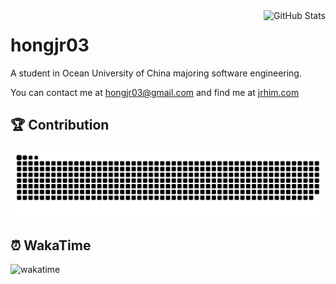 <img align="right" src="https://github-readme-stats.vercel.app/api?username=hongjr03" alt="GitHub Stats" />

# hongjr03

A student in Ocean University of China majoring software engineering.

You can contact me at hongjr03@gmail.com and find me at [jrhim.com](https://jrhim.com/)

## 🏆 Contribution

<picture>
  <source media="(prefers-color-scheme: dark)" srcset="https://raw.githubusercontent.com/hongjr03/hongjr03/output/github-contribution-grid-snake-dark.svg" />
  <source media="(prefers-color-scheme: light)" srcset="https://raw.githubusercontent.com/hongjr03/hongjr03/output/github-contribution-grid-snake.svg" />
  <img alt="github contribution grid snake animation" src="https://raw.githubusercontent.com/hongjr03/hongjr03/output/github-contribution-grid-snake.svg" />
</picture>

## ⏰ WakaTime

<picture>
  <source media="(prefers-color-scheme: dark)" srcset="https://wakatime.com/share/@018ccd27-8ba7-4e89-8ab4-836a57a57f02/2663a31e-c9cb-4a09-866f-692b681c2147.svg" />
  <source media="(prefers-color-scheme: light)" srcset="https://wakatime.com/share/@018ccd27-8ba7-4e89-8ab4-836a57a57f02/80b7cacb-afa5-4ca7-a725-8c3aa42969a4.svg" />
  <img alt="wakatime" src="https://wakatime.com/share/@018ccd27-8ba7-4e89-8ab4-836a57a57f02/80b7cacb-afa5-4ca7-a725-8c3aa42969a4.svg" />
</picture>
